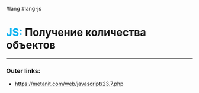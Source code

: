 #lang #lang-js
# <font color="#00b0f0">JS:</font> Получение количества объектов
---
### Outer links:
- https://metanit.com/web/javascript/23.7.php